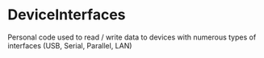 # DeviceInterfaces
Personal code used to read / write data to devices with numerous types of interfaces (USB, Serial, Parallel, LAN)
